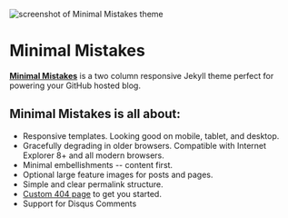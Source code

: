 <!--# 个人博客-->

<!--[View Live Chan's Blog →](http://jincan39.github.io)<br />-->


<!--![screenshot of Minimal Mistakes theme](https://github.com/jincan39/jincan39.github.io/blob/master/images/chan_background.jpg)-->

<!--© 2015 Channing. Powered by Jekyll using the Minimal Mistakes theme.-->

![screenshot of Minimal Mistakes theme](http://mmistakes.github.io/minimal-mistakes/images/mm-theme-post-600.jpg)

# Minimal Mistakes

**[Minimal Mistakes](http://mmistakes.github.io/minimal-mistakes)** is a two column responsive Jekyll theme perfect for powering your GitHub hosted blog.

## Minimal Mistakes is all about:

* Responsive templates. Looking good on mobile, tablet, and desktop.
* Gracefully degrading in older browsers. Compatible with Internet Explorer 8+ and all modern browsers.
* Minimal embellishments -- content first.
* Optional large feature images for posts and pages.
* Simple and clear permalink structure.
* [Custom 404 page](http://jincan39.github.io/404.html) to get you started.
* Support for Disqus Comments


<!--[Custom 404 page](http://mmistakes.github.io/minimal-mistakes/404.html) to get you started.-->
<!--See a [live version of Minimal Mistakes](http://mmistakes.github.io/minimal-mistakes/) hosted on GitHub.-->

<!--## Getting Started-->

<!--Minimal Mistakes takes advantage of Sass and data files to make customizing easier. These features require Jekyll 2.x and will not work with older versions of Jekyll.-->

<!--To learn how to install and use this theme check out the [Setup Guide](http://mmistakes.github.io/minimal-mistakes/theme-setup/) for more information.-->
